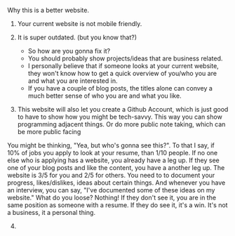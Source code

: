 Why this is a better website.

1. Your current website is not mobile friendly.

2. It is super outdated. (but you know that?)
	- So how are you gonna fix it?
	- You should probably show projects/ideas that are business related.
	- I personally believe that if someone looks at your current website, they won't know how to get a quick overview of you/who you are and what you are interested in.
	- If you have a couple of blog posts, the titles alone can convey a much better sense of who you are and what you like.
3. This website will also let you create a Github Account, which is just good to have to show how you might be tech-savvy. This way you can show programming adjacent things. Or do more public note taking, which can be more public facing 

You might be thinking, "Yea, but who's gonna see this?". To that I say, if 10% of jobs you apply to look at your resume, than 1/10 people. If no one else who is applying has a website, you already have a leg up. If they see one of your blog posts and like the content, you have a another leg up. The website is 3/5 for you and 2/5 for others. You need to to document your progress, likes/dislikes, ideas about certain things. And whenever you have an interview, you can say, "I've documented some of these ideas on my website." What do you loose? Nothing! If they don't see it, you are in the same position as someone with a resume. If they do see it, it's a win. It's not a business, it a personal thing.

4. 